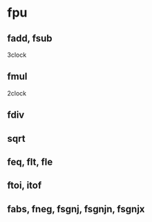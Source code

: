 # fpu

## fadd, fsub
3clock

## fmul
2clock

## fdiv


## sqrt

## feq, flt, fle

## ftoi, itof

## fabs, fneg, fsgnj, fsgnjn, fsgnjx
